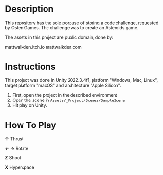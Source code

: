 <h1>Description</h1>

This repository has the sole porpuse of storing a code challenge, requested by Osten Games. The challenge was to create an Asteroids game.

The assets in this project are public domain, done by:

mattwalkden.itch.io
mattwalkden.com

<h1>Instructions</h1>

This project was done in Unity 2022.3.4f1, platform "Windows, Mac, Linux", target platform "macOS" and architecture "Apple Silicon".

1. First, open the project in the described environment
2. Open the scene in `Assets/_Project/Scenes/SampleScene`
3. Hit play on Unity.

<h1>How To Play</h1>

<b>↑</b> Thrust

<b>← →</b> Rotate

<b>Z</b> Shoot

<b>X</b> Hyperspace
